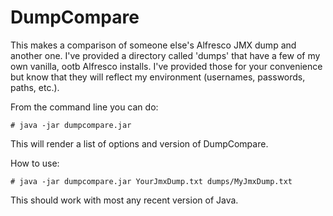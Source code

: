 # DumpCompare

This makes a comparison of someone else's Alfresco JMX dump and another one. I've provided a directory called 'dumps' that have a few of my own vanilla, ootb Alfresco installs. I've provided those for your convenience but know that they will reflect my environment (usernames, passwords, paths, etc.).

From the command line you can do:

```
# java -jar dumpcompare.jar
```

This will render a list of options and version of DumpCompare.

How to use:

```
# java -jar dumpcompare.jar YourJmxDump.txt dumps/MyJmxDump.txt
```

This should work with most any recent version of Java. 

